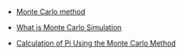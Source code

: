 *  [Monte Carlo method](https://en.wikipedia.org/wiki/Monte_Carlo_method)

* [What is Monte Carlo Simulation](https://www.riskamp.com/files/RiskAMP%20-%20Monte%20Carlo%20Simulation.pdf)

* [Calculation of Pi Using the Monte Carlo Method](http://www.eveandersson.com/pi/monte-carlo-circle)